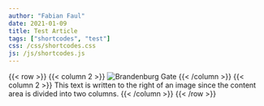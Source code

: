 ```yaml
---
author: "Fabian Faul"
date: 2021-01-09
title: Test Article
tags: ["shortcodes", "test"]
css: /css/shortcodes.css
js: /js/shortcodes.js
---
```


{{< row >}}
  {{< column 2 >}}
    <img src="http://files.faullab.com/testfiles/images/img01_1024x768.jpg" alt="Brandenburg Gate" caption="C">
  {{< /column >}}
  {{< column 2 >}}
    This text is written to the right of an image since the content area is divided into two columns.
  {{< /column >}}
{{< /row >}}